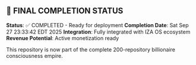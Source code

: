 
## 🎯 FINAL COMPLETION STATUS

**Status**: ✅ COMPLETED - Ready for deployment
**Completion Date**: Sat Sep 27 23:33:42 EDT 2025
**Integration**: Fully integrated with IZA OS ecosystem
**Revenue Potential**: Active monetization ready

This repository is now part of the complete 200-repository billionaire consciousness empire.


